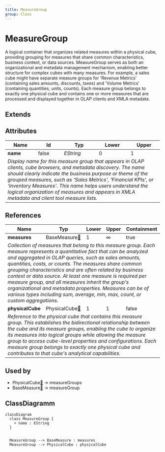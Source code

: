 ```yaml
---
title: MeasureGroup
group: Class
---
```


# MeasureGroup<a name="class-measuregroup"></a>

A logical container that organizes related measures within a physical cube, providing grouping for measures that share common characteristics, business context, or data sources. MeasureGroup serves as both an organizational and metadata management mechanism, enabling better structure for complex cubes with many measures. For example, a sales cube might have separate measure groups for 'Revenue Metrics' (containing sales amounts, discounts, taxes) and 'Volume Metrics' (containing quantities, units, counts). Each measure group belongs to exactly one physical cube and contains one or more measures that are processed and displayed together in OLAP clients and XMLA metadata.
## Extends

## Attributes

<table>
  <thead>
    <tr>
      <th>Name</th>
      <th>Id</th>
      <th>Typ</th>
      <th>Lower</th>
      <th>Upper</th>
    </tr>
  </thead>
  <tbody>
    <tr>
      <td><strong>name</strong></td>
      <td>false</td>
      <td><em>EString</em></td>
      <td>0</td>
      <td>1</td>
    </tr>
    <tr>
      <td colspan="5"><em>Display name for this measure group that appears in OLAP clients, cube browsers, and metadata discovery. The name should clearly indicate the business purpose or theme of the grouped measures, such as 'Sales Metrics', 'Financial KPIs', or 'Inventory Measures'. This name helps users understand the logical organization of measures and appears in XMLA metadata and client tool measure lists.</em></td>
    </tr>
  </tbody>
</table>

## References

<table>
  <thead>
    <tr>
      <th>Name</th>
      <th>Typ</th>
      <th>Lower</th>
      <th>Upper</th>
      <th>Containment</th>
    </tr>
  </thead>
  <tbody>
    <tr>
      <td><strong>measures</strong></td>
      <td>BaseMeasure<a href="./class-BaseMeasure">🔗</a></td>
      <td>1</td>
      <td>&infin;</td>
      <td>true</td>
    </tr>
    <tr>
      <td colspan="5"><em>Collection of measures that belong to this measure group. Each measure represents a quantitative fact that can be analyzed and aggregated in OLAP queries, such as sales amounts, quantities, costs, or counts. The measures share common grouping characteristics and are often related by business context or data source. At least one measure is required per measure group, and all measures inherit the group's organizational and metadata properties. Measures can be of various types including sum, average, min, max, count, or custom aggregations.</em></td>
    </tr>
    <tr>
      <td><strong>physicalCube</strong></td>
      <td>PhysicalCube<a href="./class-PhysicalCube">🔗</a></td>
      <td>1</td>
      <td>1</td>
      <td>false</td>
    </tr>
    <tr>
      <td colspan="5"><em>Reference to the physical cube that contains this measure group. This establishes the bidirectional relationship between the cube and its measure groups, enabling the cube to organize its measures into logical groups while allowing the measure group to access cube-level properties and configurations. Each measure group belongs to exactly one physical cube and contributes to that cube's analytical capabilities.</em></td>
    </tr>
  </tbody>
</table>



## Used by

- PhysicalCube[🔗](./class-PhysicalCube) → measureGroups
- BaseMeasure[🔗](./class-BaseMeasure) → measureGroup

## ClassDiagramm

```mermaid
classDiagram
  class MeasureGroup {
    + name : EString
  }


  MeasureGroup --> BaseMeasure : measures
  MeasureGroup --> PhysicalCube : physicalCube

```
